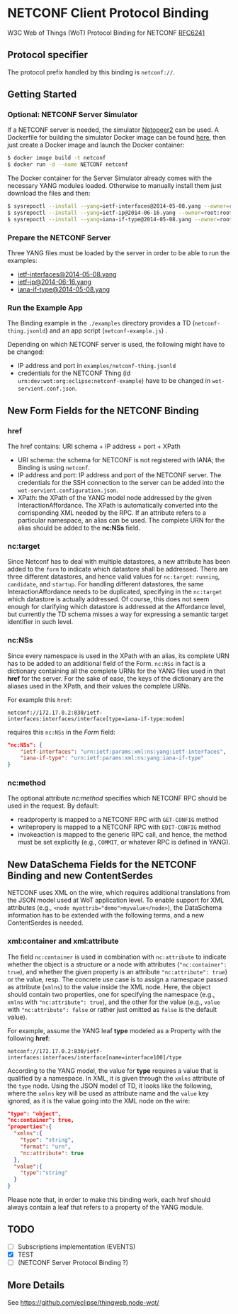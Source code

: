 # NETCONF Client Protocol Binding

W3C Web of Things (WoT) Protocol Binding for NETCONF [RFC6241](https://tools.ietf.org/html/rfc6241)

## Protocol specifier

The protocol prefix handled by this binding is `netconf://`.

## Getting Started

### Optional: NETCONF Server Simulator

If a NETCONF server is needed, the simulator [Netopeer2](https://github.com/CESNET/Netopeer2) can be used.
A Dockerfile for building the simulator Docker image can be found [here](https://github.com/opennetworkinglab/ODTN-emulator/blob/master/emulator-oc-cassini/Dockerfile), then just create a Docker image and launch the Docker container:

```bash
$ docker image build -t netconf
$ docker run -d --name NETCONF netconf
```

The Docker container for the Server Simulator already comes with the necessary YANG modules loaded.
Otherwise to manually install them just download the files and then:

```bash
$ sysrepoctl --install --yang=ietf-interfaces@2014-05-08.yang --owner=root:root --permissions=666
$ sysrepoctl --install --yang=ietf-ip@2014-06-16.yang --owner=root:root --permissions=666
$ sysrepoctl --install --yang=iana-if-type@2014-05-08.yang --owner=root:root --permissions=666
```

### Prepare the NETCONF Server

Three YANG files must be loaded by the server in order to be able to run the examples:

-   [ietf-interfaces@2014-05-08.yang](https://github.com/YangModels/yang/blob/master/standard/ietf/RFC/ietf-interfaces%402014-05-08.yang)
-   [ietf-ip@2014-06-16.yang](https://github.com/YangModels/yang/blob/master/standard/ietf/RFC/ietf-ip%402014-06-16.yang)
-   [iana-if-type@2014-05-08.yang](https://github.com/YangModels/yang/blob/master/standard/ietf/RFC/ietf-interfaces%402018-02-20.yang)

### Run the Example App

The Binding example in the `./examples` directory provides a TD (`netconf-thing.jsonld`) and an app script (`netconf-example.js`) .

Depending on which NETCONF server is used, the following might have to be changed:

-   IP address and port in `examples/netconf-thing.jsonld`
-   credentials for the NETCONF Thing (id `urn:dev:wot:org:eclipse:netconf-example`) have to be changed in `wot-servient.conf.json`.

## New Form Fields for the NETCONF Binding

### href

The href contains: URI schema + IP address + port + XPath

-   URI schema: the schema for NETCONF is not registered with IANA; the Binding is using `netconf`.
-   IP address and port: IP address and port of the NETCONF server. The credentials for the SSH connection to the server can be added into the `wot-servient.configuration.json`.
-   XPath: the XPath of the YANG model node addressed by the given InteractionAffordance. The XPath is automatically converted into the corrisponding XML needed by the RPC. If an attribute refers to a particular namespace, an alias can be used. The complete URN for the alias should be added to the **nc:NSs** field.

### nc:target

Since Netconf has to deal with multiple datastores, a new attribute has been added to the `form` to indicate which datastore shall be addressed.
There are three different datastores, and hence valid values for `nc:target`: `running`, `candidate`, and `startup`.
For handling different datastores, the same InteractionAffordance needs to be duplicated, specifying in the `nc:target` which datastore is actually addressed.
Of course, this does not seem enough for clarifying which datastore is addressed at the Affordance level, but currently the TD schema misses a way for expressing a semantic target identifier in such level.

### nc:NSs

Since every namespace is used in the XPath with an alias, its complete URN has to be added to an additional field of the Form.
`nc:NSs` in fact is a dictionary containing all the complete URNs for the YANG files used in that **href** for the server.
For the sake of ease, the keys of the dictionary are the aliases used in the XPath, and their values the complete URNs.

For example this `href`:

    netconf://172.17.0.2:830/ietf-interfaces:interfaces/interface[type=iana-if-type:modem]

requires this `nc:NSs` in the _Form_ field:

```json
"nc:NSs": {
    "ietf-interfaces": "urn:ietf:params:xml:ns:yang:ietf-interfaces",
    "iana-if-type": "urn:ietf:params:xml:ns:yang:iana-if-type"
}
```

### nc:method

The optional attribute _nc:method_ specifies which NETCONF RPC should be used in the request. By default:

-   readproperty is mapped to a NETCONF RPC with `GET-CONFIG` method
-   writepropery is mapped to a NETCONF RPC with `EDIT-CONFIG` method
-   invokeaction is mapped to the generic RPC call, and hence, the method must be set explicitly (e.g., `COMMIT`, or whatever RPC is defined in YANG).

## New DataSchema Fields for the NETCONF Binding and new ContentSerdes

NETCONF uses XML on the wire, which requires additional translations from the JSON model used at WoT application level.
To enable support for XML attributes (e.g., `<node myattrib="demo">myvalue</node>`), the DataSchema information has to be extended with the following terms, and a new ContentSerdes is needed.

### xml:container and xml:attribute

The field `nc:container` is used in combination with `nc:attribute` to indicate whether the object is a structure or a node with attributes (`"nc:container": true`), and whether the given property is an attribute `"nc:attribute": true`) or the value, resp.
The concrete use case is to assign a namespace passed as attribute (`xmlns`) to the value inside the XML node.
Here, the object should contain two properties, one for specifying the namespace (e.g., `xmlns` with `"nc:attribute": true`), and the other for the value (e.g., `value` with `"nc:attribute": false` or rather just omitted as `false` is the default value).

For example, assume the YANG leaf **type** modeled as a Property with the following **href**:

`netconf://172.17.0.2:830/ietf-interfaces:interfaces/interface[name=interface100]/type`

According to the YANG model, the value for **type** requires a value that is qualified by a namespace.
In XML, it is given through the `xmlns` attribute of the `type` node.
Using the JSON model of TD, it looks like the following, where the `xmlns` key will be used as attribute name and the `value` key ignored, as it is the value going into the XML node on the wire:

```json
"type": "object",
"nc:container": true,
"properties":{
  "xmlns":{
    "type": "string",
    "format": "urn",
    "nc:attribute": true
  },
  "value":{
    "type":"string"
  }
}
```

Please note that, in order to make this binding work, each href should always contain a leaf that refers to a property of the YANG module.

## TODO

-   [ ] Subscriptions implementation (EVENTS)
-   [x] TEST
-   [ ] (NETCONF Server Protocol Binding ?)

## More Details

See <https://github.com/eclipse/thingweb.node-wot/>
